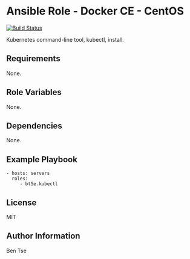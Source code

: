 Ansible Role - Docker CE - CentOS
=================================

[![Build Status](https://travis-ci.org/bt5e/ansible-role-kubectl.svg?branch=master)](https://travis-ci.org/bt5e/ansible-role-kubectl)

Kubernetes command-line tool, kubectl, install.

Requirements
------------

None.

Role Variables
--------------

None.

Dependencies
------------

None.

Example Playbook
----------------

    - hosts: servers
      roles:
         - bt5e.kubectl

License
-------

MIT

Author Information
------------------

Ben Tse
